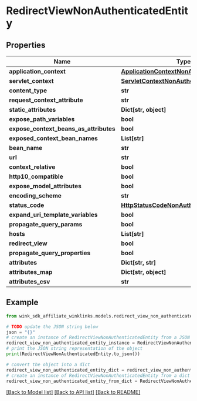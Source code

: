 # RedirectViewNonAuthenticatedEntity


## Properties

Name | Type | Description | Notes
------------ | ------------- | ------------- | -------------
**application_context** | [**ApplicationContextNonAuthenticatedEntity**](ApplicationContextNonAuthenticatedEntity.md) |  | [optional] 
**servlet_context** | [**ServletContextNonAuthenticatedEntity**](ServletContextNonAuthenticatedEntity.md) |  | [optional] 
**content_type** | **str** |  | [optional] 
**request_context_attribute** | **str** |  | [optional] 
**static_attributes** | **Dict[str, object]** |  | [optional] 
**expose_path_variables** | **bool** |  | [optional] 
**expose_context_beans_as_attributes** | **bool** |  | [optional] 
**exposed_context_bean_names** | **List[str]** |  | [optional] 
**bean_name** | **str** |  | [optional] 
**url** | **str** |  | [optional] 
**context_relative** | **bool** |  | [optional] 
**http10_compatible** | **bool** |  | [optional] 
**expose_model_attributes** | **bool** |  | [optional] 
**encoding_scheme** | **str** |  | [optional] 
**status_code** | [**HttpStatusCodeNonAuthenticatedEntity**](HttpStatusCodeNonAuthenticatedEntity.md) |  | [optional] 
**expand_uri_template_variables** | **bool** |  | [optional] 
**propagate_query_params** | **bool** |  | [optional] 
**hosts** | **List[str]** |  | [optional] 
**redirect_view** | **bool** |  | [optional] 
**propagate_query_properties** | **bool** |  | [optional] 
**attributes** | **Dict[str, str]** |  | [optional] 
**attributes_map** | **Dict[str, object]** |  | [optional] 
**attributes_csv** | **str** |  | [optional] 

## Example

```python
from wink_sdk_affiliate_winklinks.models.redirect_view_non_authenticated_entity import RedirectViewNonAuthenticatedEntity

# TODO update the JSON string below
json = "{}"
# create an instance of RedirectViewNonAuthenticatedEntity from a JSON string
redirect_view_non_authenticated_entity_instance = RedirectViewNonAuthenticatedEntity.from_json(json)
# print the JSON string representation of the object
print(RedirectViewNonAuthenticatedEntity.to_json())

# convert the object into a dict
redirect_view_non_authenticated_entity_dict = redirect_view_non_authenticated_entity_instance.to_dict()
# create an instance of RedirectViewNonAuthenticatedEntity from a dict
redirect_view_non_authenticated_entity_from_dict = RedirectViewNonAuthenticatedEntity.from_dict(redirect_view_non_authenticated_entity_dict)
```
[[Back to Model list]](../README.md#documentation-for-models) [[Back to API list]](../README.md#documentation-for-api-endpoints) [[Back to README]](../README.md)


